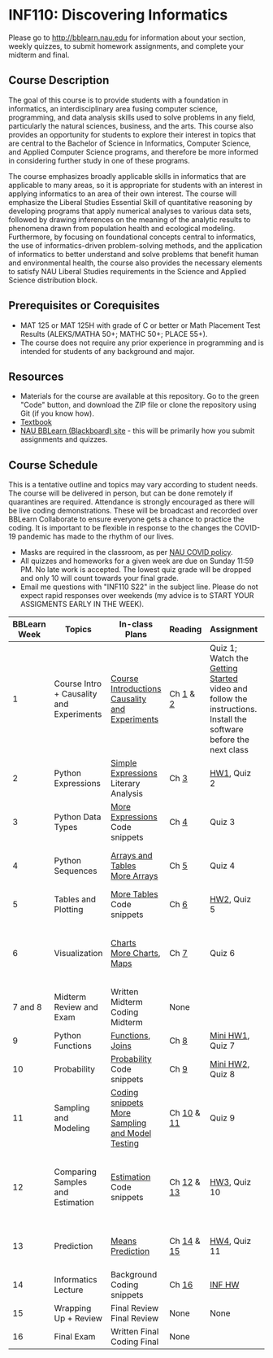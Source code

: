# INF110: Discovering Informatics

Please go to http://bblearn.nau.edu for information about your section, weekly quizzes, to submit homework assignments, and complete your midterm and final.

## Course Description

The goal of this course is to provide students with a foundation in informatics, an interdisciplinary area fusing computer science, programming, and data analysis skills used to solve problems in any field, particularly the natural sciences, business, and the arts. This course also provides an opportunity for students to explore their interest in topics that are central to the Bachelor of Science in Informatics, Computer Science, and Applied Computer Science programs, and therefore be more informed in considering further study in one of these programs.

The course emphasizes broadly applicable skills in informatics that are applicable to many areas, so it is appropriate for students with an interest in applying informatics to an area of their own interest. The course will emphasize the Liberal Studies Essential Skill of quantitative reasoning by developing programs that apply numerical analyses to various data sets, followed by drawing inferences on the meaning of the analytic results to phenomena drawn from population health and ecological modeling. Furthermore, by focusing on foundational concepts central to informatics, the use of informatics-driven problem-solving methods, and the application of informatics to better understand and solve problems that benefit human and environmental health, the course also provides the necessary elements to satisfy NAU Liberal Studies requirements in the Science and Applied Science distribution block.

## Prerequisites or Corequisites
* MAT 125 or MAT 125H with grade of C or better or Math Placement Test Results (ALEKS/MATHA 50+; MATHC 50+; PLACE 55+).</br>
* The course does not require any prior experience in programming and is intended for students of any background and major.

## Resources
* Materials for the course are available at this repository. Go to the green "Code" button, and download the ZIP file or clone the repository using Git (if you know how).</br>
* [Textbook](https://inferentialthinking.com/chapters/intro.html)</br>
* [NAU BBLearn (Blackboard) site](https://bblearn.nau.edu/) - this will be primarily how you submit assignments and quizzes.

## Course Schedule
This is a tentative outline and topics may vary according to student needs. The course will be delivered in person, but can be done remotely if quarantines are required. Attendance is strongly encouraged as there will be live coding demonstrations. These will be broadcast and recorded over BBLearn Collaborate to ensure everyone gets a chance to practice the coding. It is important to be flexible in response to the changes the COVID-19 pandemic has made to the rhythm of our lives. 
* Masks are required in the classroom, as per [NAU COVID policy](https://nau.edu/legacy/jacks-are-back/).</br>
* All quizzes and homeworks for a given week are due on Sunday 11:59 PM. No late work is accepted. The lowest quiz grade will be dropped and only 10 will count towards your final grade.
* Email me questions with "INF110 S22" in the subject line. Please do not expect rapid responses over weekends (my advice is to START YOUR ASSIGMENTS EARLY IN THE WEEK).

| BBLearn Week | Topics | In-class Plans | Reading | Assignment | Coding snippets |
| ------------ | ------ | -------------- | ------- | ---------- | --------------- |
| 1 | Course Intro + Causality and Experiments | [Course Introductions](https://github.com/marctollis/INF110-Discovering-Informatics/blob/main/lectures/01%20Informatics.pdf)<br/>[Causality and Experiments](https://github.com/marctollis/INF110-Discovering-Informatics/blob/main/lectures/02%20Cause%20and%20Effect.pdf) | Ch [1](https://inferentialthinking.com/chapters/01/what-is-data-science.html) & [2](https://inferentialthinking.com/chapters/02/causality-and-experiments.html) | Quiz 1; Watch the [Getting Started](https://github.com/marctollis/INF110-Discovering-Informatics/tree/main/GettingStarted) video and follow the instructions. Install the software before the next class | None |
| 2 | Python Expressions | [Simple Expressions](https://github.com/marctollis/INF110-Discovering-Informatics/blob/main/lectures/03%20Simple%20Expressions.pdf)</br>Literary Analysis | Ch [3](https://inferentialthinking.com/chapters/03/programming-in-python.html) | [HW1](https://github.com/marctollis/INF110-Discovering-Informatics/tree/main/hw01-Literary%20Analysis), Quiz 2 | [Lecture 03 examples](https://github.com/marctollis/INF110-Discovering-Informatics-Spring22/blob/main/coding%20snippets/03%20Examples.ipynb) |
| 3 | Python Data Types | [More Expressions](https://github.com/marctollis/INF110-Discovering-Informatics/blob/main/lectures/04%20More%20Expressions.pdf)</br>Code snippets | Ch [4](https://inferentialthinking.com/chapters/04/Data_Types.html) | Quiz 3 | [Lecture 04 snippets](https://github.com/marctollis/INF110-Discovering-Informatics-Spring22/blob/main/coding%20snippets/lecture_04_snippets.py) |
|4| Python Sequences | [Arrays and Tables](https://github.com/marctollis/INF110-Discovering-Informatics/blob/main/lectures/05%20Tables%20and%20Arrays.pdf)</br>[More Arrays](https://github.com/marctollis/INF110-Discovering-Informatics/blob/main/lectures/06%20More%20Arrays.pdf) | Ch [5](https://inferentialthinking.com/chapters/05/Sequences.html) | Quiz 4 | [Lecture 5 examples](https://github.com/marctollis/INF110-Discovering-Informatics-Spring22/blob/main/coding%20snippets/lecture_5_6_snippets/Lecture%205.ipynb);</br>[Lecture 6 examples](https://github.com/marctollis/INF110-Discovering-Informatics-Spring22/blob/main/coding%20snippets/lecture_5_6_snippets/Lecture%206%20Examples.ipynb) | 
| 5 | Tables and Plotting | [More Tables](https://github.com/marctollis/INF110-Discovering-Informatics/blob/main/lectures/07%20More%20Tables.pdf)</br>Code snippets | Ch [6](https://inferentialthinking.com/chapters/06/Tables.html) | [HW2](https://github.com/marctollis/INF110-Discovering-Informatics/tree/main/hw02), Quiz 5 | [Lecture 07 examples](https://github.com/marctollis/INF110-Discovering-Informatics-Spring22/tree/main/coding%20snippets/lecture_7_examples) |
| 6| Visualization | [Charts](https://github.com/marctollis/INF110-Discovering-Informatics/blob/main/lectures/08%20Charts.pdf)<br/>[More Charts](https://github.com/marctollis/INF110-Discovering-Informatics/blob/main/lectures/09%20More%20Charts.pdf), [Maps](https://github.com/marctollis/INF110-Discovering-Informatics/blob/main/lectures/10%20Maps.pdf) | Ch [7](https://inferentialthinking.com/chapters/07/Visualization.html) | Quiz 6 | [Lecture 08 examples](https://github.com/marctollis/INF110-Discovering-Informatics-Spring22/tree/main/coding%20snippets/lecture_8_snippets);</br>[Lecture 09 examples](https://github.com/marctollis/INF110-Discovering-Informatics-Spring22/tree/main/coding%20snippets/lecture_9_snippets);</br>[Maps examples](https://github.com/marctollis/INF110-Discovering-Informatics-Spring22/tree/main/coding%20snippets/Maps%20:%20Cities%20Example) |
| 7 and 8 | Midterm Review and Exam | Written Midterm</br>Coding Midterm | None | |
| 9 | Python Functions | [Functions](https://github.com/marctollis/INF110-Discovering-Informatics/blob/main/lectures/11%20%20Functions.pdf), [Joins](https://github.com/marctollis/INF110-Discovering-Informatics/blob/main/lectures/12%20Joins.pdf) | Ch [8](https://inferentialthinking.com/chapters/08/Functions_and_Tables.html) | [Mini HW1](https://github.com/marctollis/INF110-Discovering-Informatics/blob/main/MiniHW1.ipynb), Quiz 7 | [Lecture 11 examples](https://github.com/marctollis/INF110-Discovering-Informatics-Spring22/tree/main/coding%20snippets/lecture_11_examples) |
| 10 | Probability | [Probability](https://github.com/marctollis/INF110-Discovering-Informatics/blob/main/lectures/13%20Probability.pdf)<br/>Code snippets | Ch [9](https://inferentialthinking.com/chapters/09/Randomness.html) | [Mini HW2](https://github.com/marctollis/INF110-Discovering-Informatics/blob/main/MiniHW2.ipynb), Quiz 8 | [Lecture 13 examples](https://github.com/marctollis/INF110-Discovering-Informatics-Spring22/blob/main/coding%20snippets/probability.ipynb) |
| 11 | Sampling and Modeling | [Coding snippets](https://github.com/marctollis/INF110-Discovering-Informatics-Spring22/blob/main/lectures/Samples%20and%20Estimation%20-%20review%20of%20probability.pdf)<br/>[More Sampling and Model Testing](https://github.com/marctollis/INF110-Discovering-Informatics-Spring22/blob/main/lectures/More%20Sampling%20and%20Hypothesis%20Testing.pdf) | Ch [10](https://inferentialthinking.com/chapters/10/Sampling_and_Empirical_Distributions.html) & [11](https://inferentialthinking.com/chapters/11/Testing_Hypotheses.html) | Quiz 9 |[Sampling snippets](https://github.com/marctollis/INF110-Discovering-Informatics-Spring22/blob/main/coding%20snippets/sampling.ipynb),<br/>[Model Testing snippets](https://github.com/marctollis/INF110-Discovering-Informatics-Spring22/blob/main/coding%20snippets/model_testing.ipynb)|
|12 | Comparing Samples and Estimation | [Estimation](https://github.com/marctollis/INF110-Discovering-Informatics/blob/main/lectures/14%20Estimation.pdf)<br/>Code snippets | Ch [12](https://inferentialthinking.com/chapters/12/Comparing_Two_Samples.html) & [13](https://inferentialthinking.com/chapters/13/Estimation.html) | [HW3](https://github.com/marctollis/INF110-Discovering-Informatics/tree/main/hw3), Quiz 10 | [Estimation snippets](https://github.com/marctollis/INF110-Discovering-Informatics-Spring22/blob/main/coding%20snippets/Estimation.ipynb),<br/>[Bootstrapping and Confidence Interval snippets](https://github.com/marctollis/INF110-Discovering-Informatics-Spring22/blob/main/coding%20snippets/Bootstrap%20and%20Confidence%20Intervals.ipynb) |
| 13 | Prediction | [Means](https://github.com/marctollis/INF110-Discovering-Informatics-Spring22/blob/main/lectures/Means.pdf) <br/>[Prediction](https://github.com/marctollis/INF110-Discovering-Informatics-Spring22/blob/main/lectures/Prediction.pdf)| Ch [14](https://inferentialthinking.com/chapters/14/Why_the_Mean_Matters.html) & [15](https://inferentialthinking.com/chapters/15/Prediction.html) | [HW4](https://github.com/marctollis/INF110-Discovering-Informatics/tree/main/hw04), Quiz 11| [Variance and SD](https://github.com/marctollis/INF110-Discovering-Informatics-Spring22/blob/main/coding%20snippets/Variance%20and%20SD.ipynb);</br>[Central Limit Thoerem](https://github.com/marctollis/INF110-Discovering-Informatics-Spring22/blob/main/coding%20snippets/Central%20Limit%20Theorem.ipynb)
|14 | Informatics Lecture | Background<br/>Coding snippets | Ch [16](https://inferentialthinking.com/chapters/16/Inference_for_Regression.html) | [INF HW](https://github.com/marctollis/INF110-Discovering-Informatics-Spring22/tree/main/InformaticsHW) | [Cancer Gene Census snippets](https://github.com/marctollis/INF110-Discovering-Informatics-Spring22/blob/main/coding%20snippets/Cancer%20Gene%20Census.ipynb) |
| 15 | Wrapping Up + Review | Final Review<br/>Final Review | None | None | None |
| 16 | Final Exam | Written Final<br/>Coding Final | None | | None |
